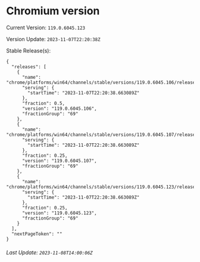 # Chromium version

Current Version: `119.0.6045.123`

Version Update: `2023-11-07T22:20:38Z`

Stable Release(s):
```
{
  "releases": [
    {
      "name": "chrome/platforms/win64/channels/stable/versions/119.0.6045.106/releases/1699395638",
      "serving": {
        "startTime": "2023-11-07T22:20:38.663089Z"
      },
      "fraction": 0.5,
      "version": "119.0.6045.106",
      "fractionGroup": "69"
    },
    {
      "name": "chrome/platforms/win64/channels/stable/versions/119.0.6045.107/releases/1699395638",
      "serving": {
        "startTime": "2023-11-07T22:20:38.663089Z"
      },
      "fraction": 0.25,
      "version": "119.0.6045.107",
      "fractionGroup": "69"
    },
    {
      "name": "chrome/platforms/win64/channels/stable/versions/119.0.6045.123/releases/1699395638",
      "serving": {
        "startTime": "2023-11-07T22:20:38.663089Z"
      },
      "fraction": 0.25,
      "version": "119.0.6045.123",
      "fractionGroup": "69"
    }
  ],
  "nextPageToken": ""
}
```

###### Last Update: `2023-11-08T14:00:06Z`
        